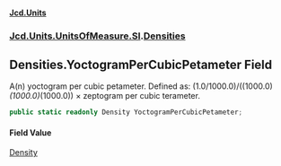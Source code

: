 #### [Jcd.Units](index.md 'index')
### [Jcd.Units.UnitsOfMeasure.SI](Jcd.Units.UnitsOfMeasure.SI.md 'Jcd.Units.UnitsOfMeasure.SI').[Densities](Densities.md 'Jcd.Units.UnitsOfMeasure.SI.Densities')

## Densities.YoctogramPerCubicPetameter Field

A(n) yoctogram per cubic petameter. Defined as: (1.0/1000.0)/((1000.0)*(1000.0)*(1000.0)) × zeptogram per cubic terameter.

```csharp
public static readonly Density YoctogramPerCubicPetameter;
```

#### Field Value
[Density](Density.md 'Jcd.Units.UnitTypes.Density')